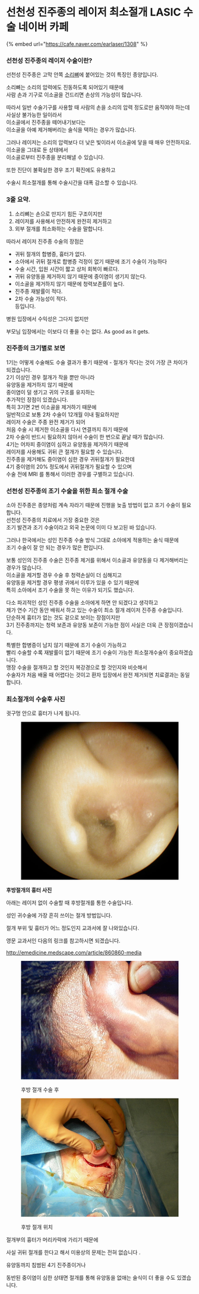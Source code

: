 # 선천성 진주종의 레이저 최소절개 LASIC 수술 네이버 카페

{% embed url="https://cafe.naver.com/earlaser/1308" %}

### 선천성 진주종의 레이저 수술이란?

선천성 진주종은 고막 안쪽  [소리뼈](ossicle/)에 붙어있는 것이 특징인 종양입니다.&#x20;

소리뼈는 소리의 압력에도 진동하도록 되어있기 때문에\
사람 손과 기구로 이소골을 건드리면 손상의 가능성이 많습니다.

따라서 일반 수술기구를 사용할 때 사람의 손을 소리의 압력 정도로만 움직여야 하는데\
사실상 불가능한 일이라서\
이소골에서 진주종을 떼어내기보다는\
이소골을 아예 제거해버리는 술식을 택하는 경우가 많습니다.

그러나 레이저는 소리의 압력보다 더 낮은 빛이라서 이소골에 닿을 때 매우 안전하지요.\
이소골을 그대로 둔 상태에서\
이소골로부터 진주종을 분리해낼 수 있습니다.

또한 진단이 불확실한 경우 조기 확진에도 유용하고

수술시 최소절개를 통해 수술시간을 대폭 감소할 수 있습니다.

### 3줄 요약.

1. 소리뼈는 손으로 만지기 힘든 구조이지만
2. 레이저를 사용해서 안전하게 완전히 제거하고
3. 외부 절개를 최소화하는 수술을 말합니다.

따라서 레이저 진주종 수술의 장점은

* 귀뒤 절개의 합병증, 흉터가 없다.
* 소아에서 귀뒤 절개로 합병증 걱정이 없기 때문에 조기 수술이 가능하다
* 수술 시간, 입원 시간이 짧고 상처 회복이 빠르다.
* 귀뒤 유양동을 제거하지 않기 때문에 중이염이 생기지 않는다.
* 이소골을 제거하지 않기 때문에 청력보존률이 높다.
* 진주종 재발률이 적다.
* 2차 수술 가능성이 적다.\
  등입니다.



병원 입장에서 수익성은 그다지 없지만&#x20;

부모님 입장에서는 이보다 더 좋을 수는 없다. As good as it gets.



### 진주종의 크기별로 보면 

1기는 어떻게 수술해도 수술 결과가 좋기 때문에 - 절개가 작다는 것이 가장 큰 차이가 되겠습니다.\
2기 이상인 경우 절개가 작을 뿐만 아니라\
유양동을 제거하지 않기 때문에\
중이염이 덜 생기고 귀의 구조를 유지하는\
추가적인 장점이 있겠습니다.\
특히 3기면 2번 이소골을 제거하기 때문에\
일반적으로 보통 2차 수술이 12개월 이내 필요하지만\
레이저 수술은 주종 완전 제거가 되어\
처음 수술 시 제거한 이소골을 다시 연결까지 하기 때문에\
2차 수술이 반드시 필요하지 않아서 수술이 한 번으로 끝날 때가 많습니다.\
4기는 어차피 중이염이 심하고 유양동을 제거하기 때문에\
레이저를 사용해도 귀뒤 큰 절개가 필요할 수 있습니다.\
진주종을 제거해도 중이염이 심한 경우 귀뒤절개가 필요한데\
4기 중이염의 20% 정도에서 귀뒤절개가 필요할 수 있으며\
수술 전에 MRI 를 통해서 이러한 경우를 구별하고 있습니다.

### 선천성 진주종의 조기 수술을 위한 최소 절개 수술

소아 진주종은 종양처럼 계속 자라기 때문에 진행을 늦출 방법이 없고 조기 수술이 필요합니다.\
선천성 진주종의 치료에서 가장 중요한 것은\
조기 발견과 조기 수술이라고 외국 논문에 이미 다 보고된 바 있습니다.

그러나 한국에서는 성인 진주종 수술 방식 그대로 소아에게 적용하는 술식 때문에\
조기 수술이 잘 안 되는 경우가 많은 편입니다.

보통 성인의 진주종 수술은 진주종 제거를 위해서 이소골과 유양동을 다 제거해버리는 경우가 많습니다.\
이소골을 제거할 경우 수술 후 청력손실이 더 심해지고\
유양동을 제거할 경우 평생 귀에서 이루가 있을 수 있기 때문에\
특히 소아에서 조기 수술을 못 하는 이유가 되기도 했습니다.

다소 파괴적인 성인 진주종 수술을 소아에게 하면 안 되겠다고 생각하고\
제가 연수 기간 동안 배워서 하고 있는 수술이 최소 절개 레이저 진주종 수술입니다.\
단순하게 흉터가 없는 것도 겉으로 보이는 장점이지만\
3기 진주종까지는 청력 보존과 유양동 보존이 가능한 점이 사실은 더욱 큰 장점이겠습니다.

특별한 합병증이 남지 않기 때문에 조기 수술이 가능하고\
빨리 수술할 수록 재발률이 없기 때문에 조기 수술이 가능한 최소절개수술이 중요하겠습니다.\
맹장 수술을 절개하고 할 것인지 복강경으로 할 것인지와 비슷해서\
수술자가 처음 배울 때 어렵다는 것이고 환자 입장에서 완전 제거되면 치료결과는 동일합니다.

### 최소절개의 수술후 사진

귓구멍 안으로 흉터가 나게 됩니다.

<figure><img src="../../.gitbook/assets/p1010008_20100608_6wk_earlaser.jpg" alt=""><figcaption></figcaption></figure>





**후방절개의 흉터 사진**

아래는 레이저 없이 수술할 때 후방절개를 통한 수술입니다.

성인 귀수술에 가장 흔히 쓰이는 절개 방법입니다.

절개 부위 및 흉터가 어느 정도인지 교과서에 잘 나와있습니다.

영문 교과서인 다음의 링크를 참고하시면 되겠습니다.

http://emedicine.medscape.com/article/860860-media

<figure><img src="../../.gitbook/assets/postaur_834279-860860-1351_earlaser.jpg" alt=""><figcaption><p>후방 절개 수술 후 </p></figcaption></figure>

<figure><img src="../../.gitbook/assets/postincision_834279-857242-2223_earlaser.jpg" alt=""><figcaption><p>후방 절개 위치 </p></figcaption></figure>

절개부의 흉터가 머리카락에 가리기 때문에

사실 귀뒤 절개를 한다고 해서 미용상의 문제는 전혀 없습니다 .

유양동까지 침범된 4기 진주종이거나

동반된 중이염이 심한 상태면 절개를 통해 유양동을 없애는 술식이 더 좋을 수도 있겠습니다.

